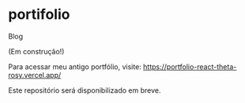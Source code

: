 # portifolio
 Blog

(Em construção!)

Para acessar meu antigo portfólio, visite: https://portfolio-react-theta-rosy.vercel.app/

Este repositório será disponibilizado em breve.
